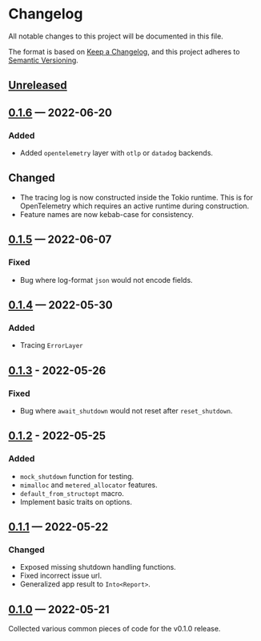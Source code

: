 # Changelog

All notable changes to this project will be documented in this file.

The format is based on [Keep a Changelog](https://keepachangelog.com/en/1.0.0/),
and this project adheres to [Semantic Versioning](https://semver.org/spec/v2.0.0.html).

<!-- Section names: Added, Changed, Deprecated, Removed, Fixed, Security -->

## [Unreleased]

## [0.1.6] — 2022-06-20

### Added

* Added `opentelemetry` layer with `otlp` or `datadog` backends.

## Changed

* The tracing log is now constructed inside the Tokio runtime. This is for OpenTelemetry which requires an active runtime during construction.
* Feature names are now kebab-case for consistency.

## [0.1.5] — 2022-06-07

### Fixed

* Bug where log-format `json` would not encode fields.

## [0.1.4] — 2022-05-30

### Added

* Tracing `ErrorLayer`

## [0.1.3] - 2022-05-26

### Fixed

* Bug where `await_shutdown` would not reset after `reset_shutdown`.

## [0.1.2] - 2022-05-25

### Added

* `mock_shutdown` function for testing.
* `mimalloc` and `metered_allocator` features.
* `default_from_structopt` macro.
* Implement basic traits on options.

## [0.1.1] — 2022-05-22

### Changed

* Exposed missing shutdown handling functions.
* Fixed incorrect issue url.
* Generalized app result to `Into<Report>`.

## [0.1.0] — 2022-05-21

Collected various common pieces of code for the v0.1.0 release.

<!-- links to version -->

[unreleased]: https://github.com/recmo/cli-batteries/compare/v0.1.6...HEAD
[0.1.6]: https://github.com/recmo/cli-batteries/releases/tag/v0.1.6
[0.1.5]: https://github.com/recmo/cli-batteries/releases/tag/v0.1.5
[0.1.4]: https://github.com/recmo/cli-batteries/releases/tag/v0.1.4
[0.1.3]: https://github.com/recmo/cli-batteries/releases/tag/v0.1.3
[0.1.2]: https://github.com/recmo/cli-batteries/releases/tag/v0.1.2
[0.1.1]: https://github.com/recmo/cli-batteries/releases/tag/v0.1.1
[0.1.0]: https://github.com/recmo/cli-batteries/releases/tag/v0.1.0
